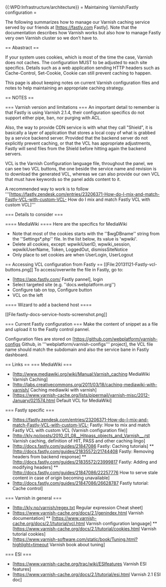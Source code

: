 {{:WPD:Infrastructure/architecture}}
= Maintaining Varnish/Fastly configuration =

The following summarizes how to manage our Varnish caching service served by our friends at [https://fastly.com Fastly]. Note that the documentation describes how Varnish works but also how to manage Fastly very own Varnish cluster so we don’t have to.

== Abastract ==

If your system uses cookies, which is most of the time the case, Varnish does not caches. The configuration MUST to be adjusted to each site specifics. Details such as a web application sending HTTP headers such as Cache-Control, Set-Cookie, Cookie can still prevent caching to happen.

This page is about keeping notes on current Varnish configuration files and notes to help maintaining an appropriate caching strategy. 

== NOTES ==

=== Varnish version and limitations ===
An important detail to remember is that Fastly is using Varnish 2.1.4, their configuration specifics do not support either pipe, ban, nor purging with ACL. 

Also, the way to provide CDN service is with what they call "Shield", it is basically a layer of application that stores a local copy of what is grabbed by a service backend server. Provided that the backend server do not explicitly prevent caching, or that the VCL has appropriate adjustments, Fastly will send files from the Shield before hitting again the backend servers.

VCL is the Varnish Configuration language file, throughout the panel, we can see two VCL buttons, the one beside the service name and revision is to download the generated VCL, whereas we can also provide our own VCL that must have keywords so the panel adds content to it.

A recommended way to work is to follow '''[https://fastly.zendesk.com/entries/23206371-How-do-I-mix-and-match-Fastly-VCL-with-custom-VCL-  How do I mix and match Fastly VCL with custom VCL]'''

=== Details to consider ===

==== MediaWiki ====
Here are the specifics for MediaWiki
* Note that most of the cookies starts with the ''$wgDBname'' string from the ''Settings*.php'' file. In the list below, its value is 'wpwiki'.
* Delete all cookies, except: wpwikiUserID, wpwiki_session, wpwikiUserName, Token, LoggedOut, dismissSiteNotice
* Only place to set cookies are when UserLogin, UserLogout

== Accessing VCL configuration from Fastly ==
[[File:20131121-Fastly-vcl-buttons.png]]
To access/overwrite the file in Fastly, go to:
* [https://app.fastly.com/ Fastly pannel], login
* Select targeted site (e.g. ''docs.webplatform.org'')
* Configure tab on top, Configure button
* VCL on the left

==== Wizard to add a backend host ====

[[File:fastly-docs-service-hosts-screenshot.png]]

=== Current Fastly configuration ===
Make the content of snippet as a file and upload it to the Fastly control pannel.

Configuration files are stored on [https://github.com/webplatform/varnish-configs Github, in '''webplatform/varnish-configs''' project], the VCL file name should match the subdomain and also the service bane in Fastly dashboard.

== Links ==
=== MediaWiki ===
* [http://www.mediawiki.org/wiki/Manual:Varnish_caching MediaWiki Varnish Caching]
* [http://labs.creativecommons.org/2011/03/18/caching-mediawiki-with-varnish/ Caching mediawiki with varnish]
* [https://www.varnish-cache.org/lists/pipermail/varnish-misc/2012-January/021574.html Default VCL for MediaWiki]


=== Fastly specific ===
* [https://fastly.zendesk.com/entries/23206371-How-do-I-mix-and-match-Fastly-VCL-with-custom-VCL- Fastly: How to mix and match Fastly VCL with custom VCL (Varnish configuration file)]
* [http://kly.no/posts/2010_01_08__Hitpass_objects_and_Varnish__.rst Varnish caching, definition of HIT, PASS and other caching lingo]
* [http://docs.fastly.com/guides/21847086 Fastly: Caching tutorials]
** [http://docs.fastly.com/guides/21835572/21744408 Fastly: Removing headers from backend response]
** [http://docs.fastly.com/guides/21835572/23999817 Fastly: Adding and modifying headers]
** [http://docs.fastly.com/guides/21847086/22257776 How to serve stale content in case of origin becoming unavailable]
* [http://docs.fastly.com/guides/21847086/26628787 Fastly tutorial: Cache control]

=== Varnish in general ===
* [http://kly.no/varnish/regex.txt Regular expression Cheat sheet]
* [https://www.varnish-cache.org/docs/2.1/genindex.html Varnish documentation]
** [https://www.varnish-cache.org/docs/2.1/tutorial/vcl.html Varnish configuration language]
** [https://www.varnish-cache.org/docs/2.1/tutorial/cookies.html Varnish tutorial cookies]
* [https://www.varnish-software.com/static/book/Tuning.html?highlight=timeout Varnish book about tuning]

=== ESI ===
* [https://www.varnish-cache.org/trac/wiki/ESIfeatures Varnish ESI features]
* [https://www.varnish-cache.org/docs/2.1/tutorial/esi.html Varnish 2.1 ESI doc]